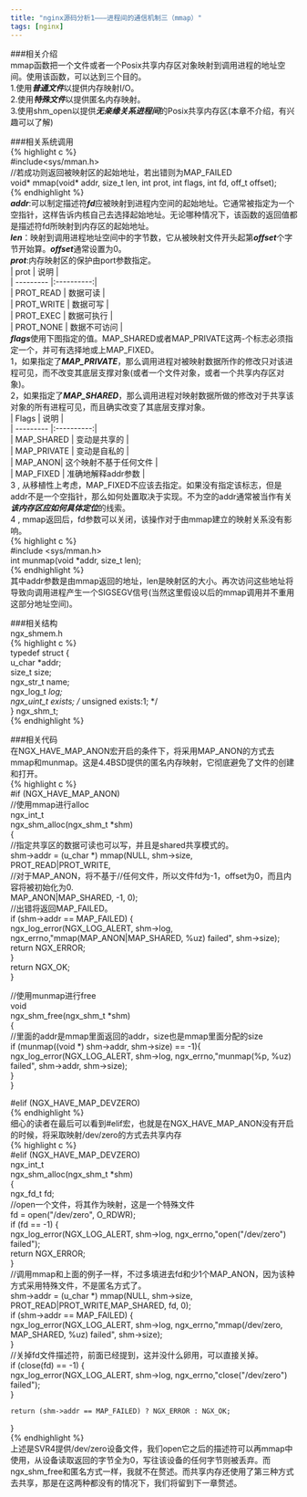 ```yaml
---  
title: "nginx源码分析1———进程间的通信机制三（mmap）"  
tags: [nginx]  
---  
```

  
###相关介绍  
mmap函数把一个文件或者一个Posix共享内存区对象映射到调用进程的地址空间。使用该函数，可以达到三个目的。  
1.使用***普通文件***以提供内存映射I/O。  
2.使用***特殊文件***以提供匿名内存映射。  
3.使用shm_open以提供***无亲缘关系进程间***的Posix共享内存区(本章不介绍，有兴趣可以了解)  
  

###相关系统调用  
{% highlight c %}  
#include<sys/mman.h>  
//若成功则返回被映射区的起始地址，若出错则为MAP_FAILED  
void* mmap(void* addr, size_t len, int prot, int flags, int fd, off_t offset);  
{% endhighlight %}  
***addr***:可以制定描述符***fd***应被映射到进程内空间的起始地址。它通常被指定为一个空指针，这样告诉内核自己去选择起始地址。无论哪种情况下，该函数的返回值都是描述符fd所映射到内存区的起始地址。  
***len***：映射到调用进程地址空间中的字节数，它从被映射文件开头起第***offset***个字节开始算。***offset***通常设置为0。  
***prot***:内存映射区的保护由port参数指定。  
| prot | 说明 |  
| --------- |:----------:|  
| PROT_READ | 数据可读 |  
| PROT_WRITE | 数据可写 |  
| PROT_EXEC | 数据可执行 |  
| PROT_NONE | 数据不可访问 |  
***flags***使用下图指定的值。MAP_SHARED或者MAP_PRIVATE这两-个标志必须指定一个，并可有选择地或上MAP_FIXED。  
1，如果指定了***MAP_PRIVATE***，那么调用进程对被映射数据所作的修改只对该进程可见，而不改变其底层支撑对象(或者一个文件对象，或者一个共享内存区对象)。  
2，如果指定了***MAP_SHARED***，那么调用进程对映射数据所做的修改对于共享该对象的所有进程可见，而且确实改变了其底层支撑对象。  
| Flags | 说明 |  
| --------- |:----------:|  
| MAP_SHARED | 变动是共享的 |  
| MAP_PRIVATE | 变动是自私的 |  
| MAP_ANON| 这个映射不基于任何文件 |  
| MAP_FIXED | 准确地解释addr参数 |  
3 , 从移植性上考虑，MAP_FIXED不应该去指定。如果没有指定该标志，但是addr不是一个空指针，那么如何处置取决于实现。不为空的addr通常被当作有关***该内存区应如何具体定位***的线索。  
4 , mmap返回后，fd参数可以关闭，该操作对于由mmap建立的映射关系没有影响。  
{% highlight c %}  
#include <sys/mman.h>  
int munmap(void *addr, size_t len);	  
{% endhighlight %}  
其中addr参数是由mmap返回的地址，len是映射区的大小。再次访问这些地址将导致向调用进程产生一个SIGSEGV信号(当然这里假设以后的mmap调用并不重用这部分地址空间)。  

###相关结构  
ngx_shmem.h  
{% highlight c %}  
typedef struct {  
    u_char      *addr;  
    size_t       size;  
    ngx_str_t    name;  
    ngx_log_t   *log;  
    ngx_uint_t   exists;   /* unsigned  exists:1;  */  
} ngx_shm_t;  
{% endhighlight %}  

###相关代码  
在NGX_HAVE_MAP_ANON宏开启的条件下，将采用MAP_ANON的方式去mmap和munmap。这是4.4BSD提供的匿名内存映射，它彻底避免了文件的创建和打开。  
{% highlight c %}  
#if (NGX_HAVE_MAP_ANON)  
//使用mmap进行alloc  
ngx_int_t  
ngx_shm_alloc(ngx_shm_t *shm)  
{  
	//指定共享区的数据可读也可以写，并且是shared共享模式的。  
    shm->addr = (u_char *) mmap(NULL, shm->size,  
                                PROT_READ|PROT_WRITE,  
                                //对于MAP_ANON，将不基于//任何文件，所以文件fd为-1，offset为0，而且内容将被初始化为0.  
                                MAP_ANON|MAP_SHARED, -1, 0);  
    //出错将返回MAP_FAILED。  
    if (shm->addr == MAP_FAILED) {  
        ngx_log_error(NGX_LOG_ALERT, shm->log, ngx_errno,"mmap(MAP_ANON|MAP_SHARED, %uz) failed", shm->size);  
        return NGX_ERROR;  
    }  
    return NGX_OK;  
}  
  
//使用munmap进行free  
void  
ngx_shm_free(ngx_shm_t *shm)  
{  
	//里面的addr是mmap里面返回的addr，size也是mmap里面分配的size  
    if (munmap((void *) shm->addr, shm->size) == -1){  
        ngx_log_error(NGX_LOG_ALERT, shm->log, ngx_errno,"munmap(%p, %uz) failed", shm->addr, shm->size);  
    }  
}  
  
#elif (NGX_HAVE_MAP_DEVZERO)	  
{% endhighlight %}  
细心的读者在最后可以看到#elif宏，也就是在NGX_HAVE_MAP_ANON没有开启的时候，将采取映射/dev/zero的方式去共享内存  
{% highlight c %}  
#elif (NGX_HAVE_MAP_DEVZERO)  
ngx_int_t  
ngx_shm_alloc(ngx_shm_t *shm)  
{  
    ngx_fd_t  fd;  
    //open一个文件，将其作为映射，这是一个特殊文件  
    fd = open("/dev/zero", O_RDWR);  
    if (fd == -1) {  
        ngx_log_error(NGX_LOG_ALERT, shm->log, ngx_errno,"open(\"/dev/zero\") failed");  
        return NGX_ERROR;  
    }  
    //调用mmap和上面的例子一样，不过多填进去fd和少1个MAP_ANON，因为该种方式采用特殊文件，不是匿名方式了。  
    shm->addr = (u_char *) mmap(NULL, shm->size, PROT_READ|PROT_WRITE,MAP_SHARED, fd, 0);  
    if (shm->addr == MAP_FAILED) {  
        ngx_log_error(NGX_LOG_ALERT, shm->log, ngx_errno,"mmap(/dev/zero, MAP_SHARED, %uz) failed", shm->size);  
    }  
    //关掉fd文件描述符，前面已经提到，这并没什么卵用，可以直接关掉。  
    if (close(fd) == -1) {  
        ngx_log_error(NGX_LOG_ALERT, shm->log, ngx_errno,"close(\"/dev/zero\") failed");  
    }  
  
    return (shm->addr == MAP_FAILED) ? NGX_ERROR : NGX_OK;  
}  
{% endhighlight %}  
上述是SVR4提供/dev/zero设备文件，我们open它之后的描述符可以再mmap中使用，从设备读取返回的字节全为0，写往该设备的任何字节则被丢弃。而ngx_shm_free和匿名方式一样，我就不在赘述。而共享内存还使用了第三种方式去共享，那是在这两种都没有的情况下，我们将留到下一章赘述。  
